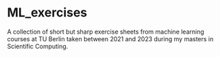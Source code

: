 # ML_exercises
A collection of short but sharp exercise sheets from machine learning courses at TU Berlin taken between 2021 and 2023 during my masters in Scientific Computing.
